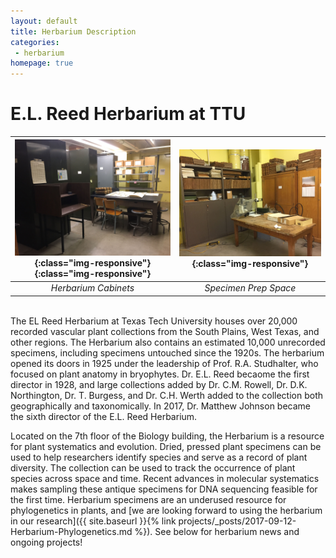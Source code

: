 ```yaml
---
layout: default
title: Herbarium Description
categories:
 - herbarium
homepage: true
---
```


# E.L. Reed Herbarium at TTU

| ![My helpful screenshot](/assets/images/herbarium/herbarium_cabinets.jpg){:class="img-responsive"}{:class="img-responsive"} | ![My helpful screenshot](/assets/images/herbarium/herbarium_prep_space.jpg){:class="img-responsive"}
|:--: |:--:| 
| *Herbarium Cabinets* | *Specimen Prep Space*|

   

<br>
The EL Reed Herbarium at Texas Tech University houses over 20,000 recorded vascular plant collections from the South Plains, West Texas, and other regions. The Herbarium also contains an estimated 10,000 unrecorded specimens, including specimens untouched since the 1920s. The herbarium opened its doors in 1925 under the leadership of Prof. R.A. Studhalter, who focused on plant anatomy in bryophytes. Dr. E.L. Reed becaome the first director in 1928, and large collections added by Dr. C.M. Rowell, Dr. D.K. Northington, Dr. T. Burgess, and Dr. C.H. Werth added to the collection both geographically and taxonomically. In 2017, Dr. Matthew Johnson became the sixth director of the E.L. Reed Herbarium. 

Located on the 7th floor of the Biology building, the Herbarium is a resource for plant systematics and evolution. Dried, pressed plant specimens can be used to help researchers identify species and serve as a record of plant diversity. The collection can be used to track the occurrence of plant species across space and time. Recent advances in molecular systematics makes sampling these antique specimens for DNA sequencing feasible for the first time. Herbarium specimens are an underused resource for phylogenetics in plants, and [we are looking forward to using the herbarium in our research]({{ site.baseurl }}{% link projects/_posts/2017-09-12-Herbarium-Phylogenetics.md %}). See below for herbarium news and ongoing projects!